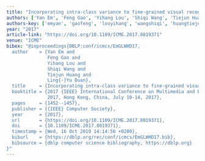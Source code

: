 ```yaml
---
title: "Incorporating intra-class variance to fine-grained visual recognition"
authors: ['Yan Em', 'Feng Gao', 'Yihang Lou', 'Shiqi Wang', 'Tiejun Huang', 'Ling-Yu Duan']
authors-key: ['emyan', 'gaofeng', 'louyihang', 'wangshiqi', 'huangtiejun', 'duanlingyu']
year: "2017"
article-link: "https://doi.org/10.1109/ICME.2017.8019371"
venue: "ICME"
bibex: "@inproceedings{DBLP:conf/icmcs/EmGLWHD17,
  author    = {Yan Em and
               Feng Gao and
               Yihang Lou and
               Shiqi Wang and
               Tiejun Huang and
               Ling{-}Yu Duan},
  title     = {Incorporating intra-class variance to fine-grained visual recognition},
  booktitle = {2017 {IEEE} International Conference on Multimedia and Expo, {ICME}
               2017, Hong Kong, China, July 10-14, 2017},
  pages     = {1452--1457},
  publisher = {{IEEE} Computer Society},
  year      = {2017},
  url       = {https://doi.org/10.1109/ICME.2017.8019371},
  doi       = {10.1109/ICME.2017.8019371},
  timestamp = {Wed, 16 Oct 2019 14:14:56 +0200},
  biburl    = {https://dblp.org/rec/conf/icmcs/EmGLWHD17.bib},
  bibsource = {dblp computer science bibliography, https://dblp.org}
}"
---
```

